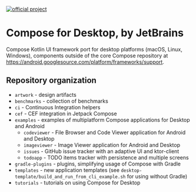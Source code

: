 [![official project](http://jb.gg/badges/official.svg)](https://confluence.jetbrains.com/display/ALL/JetBrains+on+GitHub)
# Compose for Desktop, by JetBrains

Compose Kotlin UI framework port for desktop platforms (macOS, Linux, Windows), components outside of the core Compose repository
at https://android.googlesource.com/platform/frameworks/support.

## Repository organization ##

   * `artwork` - design artifacts
   * `benchmarks` - collection of benchmarks
   * `ci` - Continuous Integration helpers
   * `cef` - CEF integration in Jetpack Compose
   * `examples` - examples of multiplatform Compose applications for Desktop and Android
       * `codeviewer` - File Browser and Code Viewer application for Android and Desktop      
       * `imageviewer` - Image Viewer application for Android and Desktop
       * `issues` - GitHub issue tracker with an adaptive UI and ktor-client
       * `todoapp` - TODO items tracker with persistence and multiple screens 
   * `gradle-plugins` - plugins, simplifying usage of Compose with Gradle
   * `templates` - new application templates (see `desktop-template/build_and_run_from_cli_example.sh` for using without Gradle)
   * `tutorials` - tutorials on using Compose for Desktop
